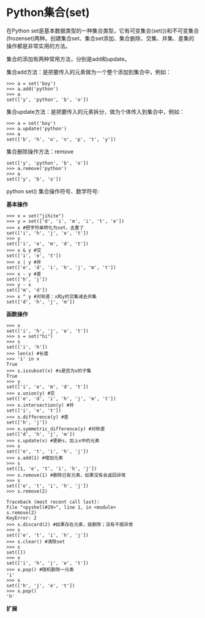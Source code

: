 # Python集合\(set\)

在Python set是基本数据类型的一种集合类型，它有可变集合\(set\(\)\)和不可变集合\(frozenset\)两种。创建集合set、集合set添加、集合删除、交集、并集、差集的操作都是非常实用的方法。

集合的添加有两种常用方法，分别是add和update。

集合add方法：是把要传入的元素做为一个整个添加到集合中，例如：

```
>>> a = set('boy')
>>> a.add('python')
>>> a
set(['y', 'python', 'b', 'o'])
```

集合update方法：是把要传入的元素拆分，做为个体传入到集合中，例如：

```
>>> a = set('boy')
>>> a.update('python')
>>> a
set(['b', 'h', 'o', 'n', 'p', 't', 'y'])
```

集合删除操作方法：remove

```
set(['y', 'python', 'b', 'o'])
>>> a.remove('python')
>>> a
set(['y', 'b', 'o'])
```

python set\(\) 集合操作符号、数学符号:

**基本操作**

```
>>> x = set("jihite")
>>> y = set(['d', 'i', 'm', 'i', 't', 'e'])
>>> x #把字符串转化为set，去重了
set(['i', 'h', 'j', 'e', 't'])
>>> y
set(['i', 'e', 'm', 'd', 't'])
>>> x & y #交
set(['i', 'e', 't'])
>>> x | y #并
set(['e', 'd', 'i', 'h', 'j', 'm', 't'])
>>> x - y #差
set(['h', 'j'])
>>> y - x
set(['m', 'd'])
>>> x ^ y #对称差：x和y的交集减去并集
set(['d', 'h', 'j', 'm'])
```

**函数操作**

```
>>> x
set(['i', 'h', 'j', 'e', 't'])
>>> s = set("hi")
>>> s
set(['i', 'h'])
>>> len(x) #长度
>>> 'i' in x
True
>>> s.issubset(x) #s是否为x的子集
True
>>> y
set(['i', 'e', 'm', 'd', 't'])
>>> x.union(y) #交
set(['e', 'd', 'i', 'h', 'j', 'm', 't'])
>>> x.intersection(y) #并
set(['i', 'e', 't'])
>>> x.difference(y) #差
set(['h', 'j'])
>>> x.symmetric_difference(y) #对称差
set(['d', 'h', 'j', 'm'])
>>> s.update(x) #更新s，加上x中的元素
>>> s
set(['e', 't', 'i', 'h', 'j'])
>>> s.add(1) #增加元素
>>> s
set([1, 'e', 't', 'i', 'h', 'j'])
>>> s.remove(1) #删除已有元素，如果没有会返回异常
>>> s
set(['e', 't', 'i', 'h', 'j'])
>>> s.remove(2)

Traceback (most recent call last):
File "<pyshell#29>", line 1, in <module>
s.remove(2)
KeyError: 2
>>> s.discard(2) #如果存在元素，就删除；没有不报异常
>>> s
set(['e', 't', 'i', 'h', 'j'])
>>> s.clear() #清除set
>>> s
set([])
>>> x
set(['i', 'h', 'j', 'e', 't'])
>>> x.pop() #随机删除一元素
'i'
>>> x
set(['h', 'j', 'e', 't'])
>>> x.pop()
'h'
```

**扩展**



